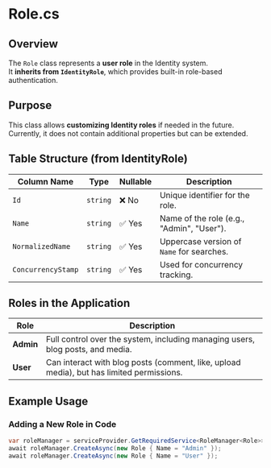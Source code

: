 # Role.cs

## Overview
The `Role` class represents a **user role** in the Identity system.  
It **inherits from `IdentityRole`**, which provides built-in role-based authentication.

## Purpose
This class allows **customizing Identity roles** if needed in the future.  
Currently, it does not contain additional properties but can be extended.

## Table Structure (from IdentityRole)

| Column Name    | Type    | Nullable | Description |
|---------------|--------|----------|-------------|
| `Id`         | `string` | ❌ No   | Unique identifier for the role. |
| `Name`       | `string` | ✅ Yes  | Name of the role (e.g., "Admin", "User"). |
| `NormalizedName` | `string` | ✅ Yes  | Uppercase version of `Name` for searches. |
| `ConcurrencyStamp` | `string` | ✅ Yes  | Used for concurrency tracking. |

## Roles in the Application

| Role   | Description |
|--------|------------|
| **Admin** | Full control over the system, including managing users, blog posts, and media. |
| **User**  | Can interact with blog posts (comment, like, upload media), but has limited permissions. |

## Example Usage

### **Adding a New Role in Code**
```csharp
var roleManager = serviceProvider.GetRequiredService<RoleManager<Role>>();
await roleManager.CreateAsync(new Role { Name = "Admin" });
await roleManager.CreateAsync(new Role { Name = "User" });
